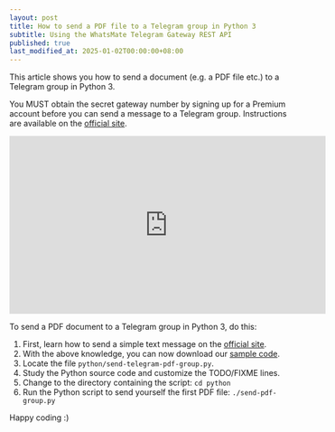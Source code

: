 ```yaml
---
layout: post
title: How to send a PDF file to a Telegram group in Python 3
subtitle: Using the WhatsMate Telegram Gateway REST API
published: true
last_modified_at: 2025-01-02T00:00:00+08:00
---
```


This article shows you how to send a document (e.g. a PDF file etc.) to a Telegram group in Python 3.

You MUST obtain the secret gateway number by signing up for a Premium account before you can send a message to a Telegram group. Instructions are available on the [official site](https://www.whatsmate.net/telegram-gateway-subscribe.html).


<iframe width="560" height="315" src="https://www.youtube.com/embed/TYRoOkIP4lA?rel=0&cc_load_policy=1" frameborder="0" allowfullscreen></iframe>


To send a PDF document to a Telegram group in Python 3, do this:

1. First, learn how to send a simple text message on the [official site](https://www.whatsmate.net/telegram-group-message-api.html). 
2. With the above knowledge, you can now download our [sample code](https://github.com/whatsmate/telegram-demos/archive/master.zip).
3. Locate the file `python/send-telegram-pdf-group.py`.  <script src="https://gist.github.com/whatsmate/3ff7c10e7621b210c8eadd6e5e0bc02e.js"></script>
4. Study the Python source code and customize the TODO/FIXME lines.
5. Change to the directory containing the script: `cd python`
6. Run the Python script to send yourself the first PDF file: `./send-pdf-group.py`


Happy coding :) 


<br>
<script async src="//pagead2.googlesyndication.com/pagead/js/adsbygoogle.js"></script>
<ins class="adsbygoogle"
     style="display:inline-block;width:728px;height:90px"
     data-ad-client="ca-pub-7383487179928477"
     data-ad-slot="6959057004"></ins>
<script>
(adsbygoogle = window.adsbygoogle || []).push({});
</script>
<br>

